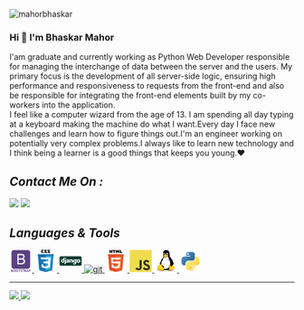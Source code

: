 <p align="left"> <img src="https://komarev.com/ghpvc/?username=mahorbhaskar&label=Profile%20views&color=0e75b6&style=flat" alt="mahorbhaskar" /> </p>

### Hi 👋 I'm Bhaskar Mahor 
I'am graduate and currently working as Python Web Developer responsible for managing the interchange of data between the server and the users. My primary focus is the development of all server-side logic, ensuring high performance and responsiveness to requests from the front-end and also be responsible for integrating the front-end elements built by my co-workers into the application. <br>
I feel like a computer wizard from the age of 13. I am spending all day typing at a keyboard making the machine do what I want.Every day I face new challenges and learn how to figure things out.I'm an engineer working on potentially very complex problems.I always like to learn new technology and I think being a learner is a good things that keeps you young.❤️
<br>
<h2 align= "left"> <i> Contact Me On : </i> </h2>
  <div>
  <a href="https://www.linkedin.com/in/bhaskarmahor" target="_blank"><img src="https://img.shields.io/badge/-LinkedIn-%230077B5?style=for-the-badge&logo=linkedin&logoColor=white" target="_blank"></a> 
   <a href="https://instagram.com/bhaskarmahor" target="_blank"><img src="https://img.shields.io/badge/-Instagram-%23E4405F?style=for-the-badge&logo=instagram&logoColor=white" target="_blank"></a>
  </div>
 
<h2 align="left"> <i>Languages & Tools </i> </h2>
<p align="left"> <a href="https://getbootstrap.com" target="_blank"> <img src="https://raw.githubusercontent.com/devicons/devicon/master/icons/bootstrap/bootstrap-plain-wordmark.svg" alt="bootstrap" width="40" height="40"/> </a> <a href="https://www.w3schools.com/css/" target="_blank"> <img src="https://raw.githubusercontent.com/devicons/devicon/master/icons/css3/css3-original-wordmark.svg" alt="css3" width="40" height="40"/> </a> <a href="https://www.djangoproject.com/" target="_blank"> <img src="https://raw.githubusercontent.com/devicons/devicon/master/icons/django/django-original.svg" alt="django" width="40" height="40"/> </a> <a href="https://git-scm.com/" target="_blank"> <img src="https://www.vectorlogo.zone/logos/git-scm/git-scm-icon.svg" alt="git" width="40" height="40"/> </a> <a href="https://www.w3.org/html/" target="_blank"> <img src="https://raw.githubusercontent.com/devicons/devicon/master/icons/html5/html5-original-wordmark.svg" alt="html5" width="40" height="40"/> </a> <a href="https://developer.mozilla.org/en-US/docs/Web/JavaScript" target="_blank"> <img src="https://raw.githubusercontent.com/devicons/devicon/master/icons/javascript/javascript-original.svg" alt="javascript" width="40" height="40"/> </a> <a href="https://www.linux.org/" target="_blank"> <img src="https://raw.githubusercontent.com/devicons/devicon/master/icons/linux/linux-original.svg" alt="linux" width="40" height="40"/> </a> <a href="https://www.python.org" target="_blank"> <img src="https://raw.githubusercontent.com/devicons/devicon/master/icons/python/python-original.svg" alt="python" width="40" height="40"/> </a> </p>

<hr>
<div>
  <a href="https://github.com/mahorbhaskar">
  <img height="180em" src="https://github-readme-stats.vercel.app/api?username=mahorbhaskar&show_icons=true&theme=radical&include_all_commits=true&count_private=true"/>
  <img height="180em" src="https://github-readme-stats.vercel.app/api/top-langs/?username=mahorbhaskar&layout=compact&langs_count=7&theme=radical"/>
</div>
